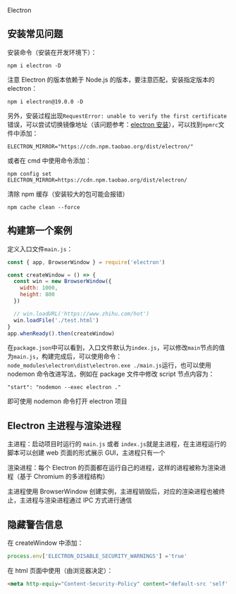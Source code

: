Electron

## 安装常见问题

安装命令（安装在开发环境下）：

```
npm i electron -D
```

注意 Electron 的版本依赖于 Node.js 的版本，要注意匹配，安装指定版本的 electron：

```
npm i electron@19.0.0 -D
```

另外，安装过程出现`RequestError: unable to verify the first certificate`错误，可以尝试切换镜像地址（该问题参考：[electron 安装](https://www.cnblogs.com/tadx2/p/12259235.html)），可以找到`npmrc`文件中添加：

```
ELECTRON_MIRROR="https://cdn.npm.taobao.org/dist/electron/"
```

或者在 cmd 中使用命令添加：

```
npm config set ELECTRON_MIRROR=https://cdn.npm.taobao.org/dist/electron/
```

清除 npm 缓存（安装较大的包可能会报错）

```
npm cache clean --force
```

## 构建第一个案例

定义入口文件`main.js`：

```js
const { app, BrowserWindow } = require('electron')

const createWindow = () => {
  const win = new BrowserWindow({
    width: 1000,
    height: 800
  })

  // win.loadURL('https://www.zhihu.com/hot')
  win.loadFile('./test.html')
}
app.whenReady().then(createWindow)
```

在`package.json`中可以看到，入口文件默认为`index.js`，可以修改`main`节点的值为`main.js`，构建完成后，可以使用命令：`node_modules\electron\dist\electron.exe ./main.js`运行，也可以使用 nodemon 命令改进写法，例如在 package 文件中修改 script 节点内容为：

```
"start": "nodemon --exec electron ."
```

即可使用 nodemon 命令打开 electron 项目

## Electron 主进程与渲染进程

主进程：启动项目时运行的 `main.js` 或者 `index.js`就是主进程，在主进程运行的脚本可以创建 web 页面的形式展示 GUI，主进程只有一个

渲染进程：每个 Electron 的页面都在运行自己的进程，这样的进程被称为渲染进程（基于 Chromium 的多进程结构）

主进程使用 BrowserWindow 创建实例，主进程销毁后，对应的渲染进程也被终止，主进程与渲染进程通过 IPC 方式进行通信

## 隐藏警告信息

在 createWindow 中添加：

```js
process.env['ELECTRON_DISABLE_SECURITY_WARNINGS'] ='true'
```

在 html 页面中使用（由浏览器决定）：

```html
<meta http-equiy="Content-Security-Policy" content="default-src 'self'; img-src 'self' data:;script-src 'self'; style-src 'self' 'unsafe-inline'">
```

